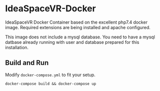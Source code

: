 # IdeaSpaceVR-Docker
IdeaSpaceVR Docker Container based on the excellent php7.4 docker image. Required extensions are being installed and apache configured.

This image does not include a mysql database. You need to have a mysql datbase already running with user and database prepared for this installation.

## Build and Run

Modify `docker-compose.yml` to fit your setup. 
```
docker-compose build && docker-compose up 
```
